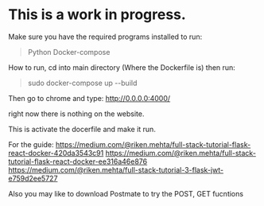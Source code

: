 # This is a work in progress.

Make sure you have the required programs installed to run:
> Python
> Docker-compose

How to run,
cd into main directory (Where the Dockerfile is)
then run:
> sudo docker-compose up --build

Then go to chrome and type: 
http://0.0.0.0:4000/ 

right now there is nothing on the website.

This is activate the docerfile and make it run. 

For the guide:
https://medium.com/@riken.mehta/full-stack-tutorial-flask-react-docker-420da3543c91
https://medium.com/@riken.mehta/full-stack-tutorial-flask-react-docker-ee316a46e876
https://medium.com/@riken.mehta/full-stack-tutorial-3-flask-jwt-e759d2ee5727


Also you may like to download Postmate to try the POST, GET fucntions